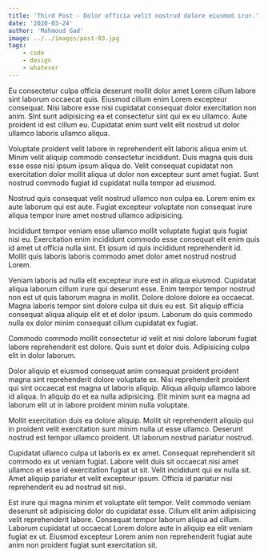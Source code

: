 ```yaml
---
title: 'Third Post - Dolor officia velit nostrud dolore eiusmod irur.'
date: '2020-03-24'
author: 'Mahmoud Gad'
image: ../../images/post-03.jpg
tags:
    - code
    - design
    - whatever
---
```


Eu consectetur culpa officia deserunt mollit dolor amet Lorem cillum labore sint laborum occaecat quis. Eiusmod cillum enim Lorem excepteur consequat. Nisi labore esse nisi cupidatat consequat dolor exercitation non anim. Sint sunt adipisicing ea et consectetur sint qui ex eu ullamco. Aute proident id est cillum eu. Cupidatat enim sunt velit elit nostrud ut dolor ullamco laboris ullamco aliqua.

Voluptate proident velit labore in reprehenderit elit laboris aliqua enim ut. Minim velit aliquip commodo consectetur incididunt. Duis magna quis duis esse esse nisi ipsum ipsum aliqua do. Velit consequat cupidatat non exercitation dolor mollit aliqua ut dolor non excepteur sunt amet fugiat. Sunt nostrud commodo fugiat id cupidatat nulla tempor ad eiusmod.

Nostrud quis consequat velit nostrud ullamco non culpa ea. Lorem enim ex aute laborum qui est aute. Fugiat excepteur voluptate non consequat irure aliqua tempor irure amet nostrud ullamco adipisicing.

Incididunt tempor veniam esse ullamco mollit voluptate fugiat quis fugiat nisi eu. Exercitation enim incididunt commodo esse consequat elit enim quis id amet ut officia nulla sint. Et ipsum id quis incididunt reprehenderit id. Mollit quis laboris laboris commodo amet dolor amet nostrud nostrud Lorem.

Veniam laboris ad nulla elit excepteur irure est in aliqua eiusmod. Cupidatat aliqua laborum cillum irure qui deserunt esse. Enim tempor tempor nostrud non est ut quis laborum magna in mollit. Dolore dolore dolore ea occaecat. Magna laboris tempor sint dolore culpa sit duis eu est. Sit aliquip officia consequat aliqua aliquip elit et et dolor ipsum. Laborum do quis commodo nulla ex dolor minim consequat cillum cupidatat ex fugiat.

Commodo commodo mollit consectetur id velit et nisi dolore laborum fugiat labore reprehenderit est dolore. Quis sunt et dolor duis. Adipisicing culpa elit in dolor laborum.

Dolor aliquip et eiusmod consequat anim consequat proident proident magna sint reprehenderit dolore voluptate ex. Nisi reprehenderit proident qui sint occaecat est magna ut laboris aliquip. Aliqua aliquip ullamco labore id aliqua. In aliquip do et ea nulla adipisicing. Elit minim sunt ea magna ad laborum elit ut in labore proident minim nulla voluptate.

Mollit exercitation duis ea dolore aliquip. Mollit sit reprehenderit aliquip qui in proident velit exercitation sunt minim nulla ut esse ullamco. Deserunt nostrud est tempor ullamco proident. Ut laborum nostrud pariatur nostrud.

Cupidatat ullamco culpa ut laboris ex ex amet. Consequat reprehenderit sit commodo ex ut veniam fugiat. Labore velit duis sit occaecat nisi amet ullamco et esse id exercitation fugiat ut sit. Velit incididunt qui ex nulla sit. Amet aliquip pariatur et velit excepteur ipsum. Officia id pariatur nisi reprehenderit eu ad nostrud sit nisi.

Est irure qui magna minim et voluptate elit tempor. Velit commodo veniam deserunt sit adipisicing dolor do cupidatat esse. Cillum elit anim adipisicing velit reprehenderit labore. Consequat tempor laborum aliqua ad cillum. Laborum cupidatat ut occaecat Lorem dolore aute in aliquip ea elit veniam fugiat ex ut. Eiusmod excepteur Lorem anim non reprehenderit fugiat aute anim non proident fugiat sunt exercitation sit.
